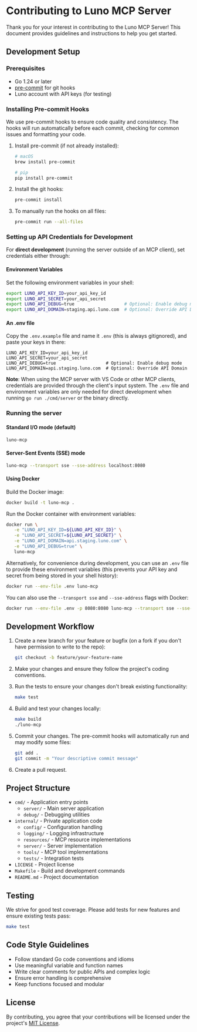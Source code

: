 # Contributing to Luno MCP Server

Thank you for your interest in contributing to the Luno MCP Server! This document provides guidelines and instructions to help you get started.

## Development Setup

### Prerequisites

- Go 1.24 or later
- [pre-commit](https://pre-commit.com/) for git hooks
- Luno account with API keys (for testing)

### Installing Pre-commit Hooks

We use pre-commit hooks to ensure code quality and consistency. The hooks will run automatically before each commit, checking for common issues and formatting your code.

1. Install pre-commit (if not already installed):

   ```bash
   # macOS
   brew install pre-commit

   # pip
   pip install pre-commit
   ```

2. Install the git hooks:

   ```bash
   pre-commit install
   ```

3. To manually run the hooks on all files:

   ```bash
   pre-commit run --all-files
   ```

### Setting up API Credentials for Development

For **direct development** (running the server outside of an MCP client), set credentials either through:

#### Environment Variables

Set the following environment variables in your shell:

```bash
export LUNO_API_KEY_ID=your_api_key_id
export LUNO_API_SECRET=your_api_secret
export LUNO_API_DEBUG=true                   # Optional: Enable debug mode
export LUNO_API_DOMAIN=staging.api.luno.com  # Optional: Override API Domain
```

#### An .env file

Copy the `.env.example` file and name it `.env` (this is always gitignored), and paste your keys in there:

```env
LUNO_API_KEY_ID=your_api_key_id
LUNO_API_SECRET=your_api_secret
LUNO_API_DEBUG=true                   # Optional: Enable debug mode
LUNO_API_DOMAIN=api.staging.luno.com  # Optional: Override API Domain
```

**Note**: When using the MCP server with VS Code or other MCP clients, credentials are provided through the client's input system. The `.env` file and environment variables are only needed for direct development when running `go run ./cmd/server` or the binary directly.

### Running the server

#### Standard I/O mode (default)

```bash
luno-mcp
```

#### Server-Sent Events (SSE) mode

```bash
luno-mcp --transport sse --sse-address localhost:8080
```

#### Using Docker

Build the Docker image:

```bash
docker build -t luno-mcp .
```

Run the Docker container with environment variables:

```bash
docker run \
   -e "LUNO_API_KEY_ID=${LUNO_API_KEY_ID}" \
   -e "LUNO_API_SECRET=${LUNO_API_SECRET}" \
   -e "LUNO_API_DOMAIN=api.staging.luno.com" \
   -e "LUNO_API_DEBUG=true" \
   luno-mcp
```

Alternatively, for convenience during development, you can use an `.env` file to provide these environment variables (this prevents your API key and secret from being stored in your shell history):

```bash
docker run --env-file .env luno-mcp
```

You can also use the `--transport sse` and `--sse-address` flags with Docker:

```bash
docker run --env-file .env -p 8080:8080 luno-mcp --transport sse --sse-address 0.0.0.0:8080
```

## Development Workflow

1. Create a new branch for your feature or bugfix (on a fork if you don't have permission to write to the repo):

   ```bash
   git checkout -b feature/your-feature-name
   ```

2. Make your changes and ensure they follow the project's coding conventions.

3. Run the tests to ensure your changes don't break existing functionality:

   ```bash
   make test
   ```

4. Build and test your changes locally:

   ```bash
   make build
   ./luno-mcp
   ```

5. Commit your changes. The pre-commit hooks will automatically run and may modify some files:

   ```bash
   git add .
   git commit -m "Your descriptive commit message"
   ```

6. Create a pull request.

## Project Structure

- `cmd/` - Application entry points
  - `server/` - Main server application
  - `debug/` - Debugging utilities
- `internal/` - Private application code
  - `config/` - Configuration handling
  - `logging/` - Logging infrastructure
  - `resources/` - MCP resource implementations
  - `server/` - Server implementation
  - `tools/` - MCP tool implementations
  - `tests/` - Integration tests
- `LICENSE` - Project license
- `Makefile` - Build and development commands
- `README.md` - Project documentation

## Testing

We strive for good test coverage. Please add tests for new features and ensure existing tests pass:

```bash
make test
```

## Code Style Guidelines

- Follow standard Go code conventions and idioms
- Use meaningful variable and function names
- Write clear comments for public APIs and complex logic
- Ensure error handling is comprehensive
- Keep functions focused and modular

## License

By contributing, you agree that your contributions will be licensed under the project's [MIT License](LICENSE).
